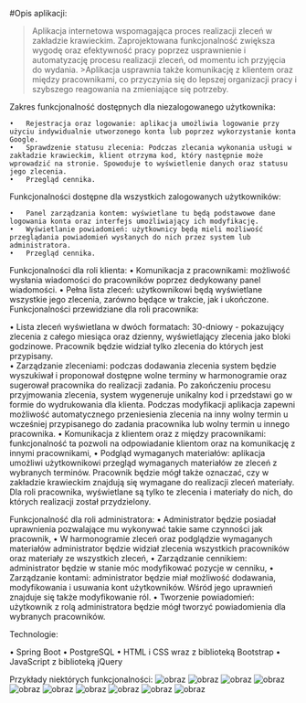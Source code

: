 #Opis aplikacji:
>Aplikacja internetowa wspomagająca proces realizacji zleceń w zakładzie krawieckim. Zaprojektowana funkcjonalność zwiększa wygodę oraz efektywność pracy poprzez usprawnienie i automatyzację procesu realizacji zleceń, od momentu ich przyjęcia do wydania. >Aplikacja usprawnia także komunikację z klientem oraz między pracownikami, co przyczynia się do lepszej organizacji pracy i szybszego reagowania na zmieniające się potrzeby.


Zakres funkcjonalność dostępnych dla niezalogowanego użytkownika:
```
•	Rejestracja oraz logowanie: aplikacja umożliwia logowanie przy użyciu indywidualnie utworzonego konta lub poprzez wykorzystanie konta Google.
•	Sprawdzenie statusu zlecenia: Podczas zlecania wykonania usługi w zakładzie krawieckim, klient otrzyma kod, który następnie może wprowadzić na stronie. Spowoduje to wyświetlenie danych oraz statusu jego zlecenia.
•	Przegląd cennika.
```
Funkcjonalności dostępne dla wszystkich zalogowanych użytkowników:
```
•	Panel zarządzania kontem: wyświetlane tu będą podstawowe dane logowania konta oraz interfejs umożliwiający ich modyfikację.
•	Wyświetlanie powiadomień: użytkownicy będą mieli możliwość przeglądania powiadomień wysłanych do nich przez system lub administratora.
•	Przegląd cennika.
```
Funkcjonalności dla roli klienta:
•	Komunikacja z pracownikami: możliwość wysłania wiadomości do pracowników poprzez dedykowany panel wiadomości.
•	Pełna lista zleceń: użytkownikowi będą wyświetlane wszystkie jego zlecenia, zarówno będące w trakcie, jak i ukończone.
Funkcjonalności przewidziane dla roli pracownika: 

•	Lista zleceń wyświetlana w dwóch formatach: 30-dniowy - pokazujący zlecenia z całego miesiąca oraz dzienny, wyświetlający zlecenia jako bloki godzinowe. Pracownik będzie widział tylko zlecenia do których jest przypisany.  
•	Zarządzanie zleceniami: podczas dodawania zlecenia system będzie wyszukiwał i proponował dostępne wolne terminy w harmonogramie oraz sugerował pracownika do realizacji zadania. Po zakończeniu procesu przyjmowania zlecenia, system wygeneruje unikalny kod i przedstawi go w formie do wydrukowania dla klienta. Podczas modyfikacji aplikacja zapewni możliwość automatycznego przeniesienia zlecenia na inny wolny termin u wcześniej przypisanego do zadania pracownika lub wolny termin u innego pracownika.
•	Komunikacja z klientem oraz z między pracownikami: funkcjonalność ta pozwoli na odpowiadanie klientom oraz na komunikację z innymi pracownikami,
•	Podgląd wymaganych materiałów: aplikacja umożliwi użytkownikowi przegląd wymaganych materiałów ze zleceń z wybranych terminów. Pracownik będzie mógł także oznaczać, czy w zakładzie krawieckim znajdują się wymagane do realizacji zleceń materiały. Dla roli pracownika, wyświetlane są tylko te zlecenia i materiały do nich, do których realizacji został przydzielony.

Funkcjonalność dla roli administratora:
•	Administrator będzie posiadał uprawnienia pozwalające mu wykonywać takie same czynności jak pracownik,
•	W harmonogramie zleceń oraz podglądzie wymaganych materiałów administrator będzie widział zlecenia wszystkich pracowników oraz materiały ze wszystkich zleceń,
•	Zarządzanie cennikiem: administrator będzie w stanie móc modyfikować pozycje w cenniku,
•	Zarządzanie kontami: administrator będzie miał możliwość dodawania, modyfikowania i usuwania kont użytkowników. Wśród jego uprawnień znajduje się także modyfikowanie ról.
•	Tworzenie powiadomień: użytkownik z rolą administratora będzie mógł tworzyć powiadomienia dla wybranych pracowników.  

Technologie:

•	Spring Boot
•	PostgreSQL
•	HTML i CSS wraz z biblioteką Bootstrap
•	JavaScript z biblioteką jQuery

Przykłady niektórych funkcjonalności:
![obraz](https://github.com/LBolechow/Praca-dyplomowa/assets/110845720/50017498-7796-4f5d-8ab3-6e08478e2360)
![obraz](https://github.com/LBolechow/Praca-dyplomowa/assets/110845720/22b5baa6-a3b4-42c4-b64e-0911d0132694)
![obraz](https://github.com/LBolechow/Praca-dyplomowa/assets/110845720/2622900c-389c-422e-853a-5aac370f9c5e)
![obraz](https://github.com/LBolechow/Praca-dyplomowa/assets/110845720/e975d272-a02d-4b5d-b077-4bae04ff6142)
![obraz](https://github.com/LBolechow/Praca-dyplomowa/assets/110845720/0bdc7a31-4fac-4967-9d42-fac52069fb09)
![obraz](https://github.com/LBolechow/Praca-dyplomowa/assets/110845720/cb0617a0-bfbc-4a1a-9a3c-5e266f13ae7d)
![obraz](https://github.com/LBolechow/Praca-dyplomowa/assets/110845720/43edc462-3a6e-4990-9505-2a1703c0a603)
![obraz](https://github.com/LBolechow/Praca-dyplomowa/assets/110845720/528bcaad-4935-4b1a-9fb3-be13da4303cc)
![obraz](https://github.com/LBolechow/Praca-dyplomowa/assets/110845720/4aae8c7b-5ab4-4cf8-ad99-d26edbfc948e)
![obraz](https://github.com/LBolechow/Praca-dyplomowa/assets/110845720/19147a31-73b2-441e-9fb1-633f3f9f8715)




